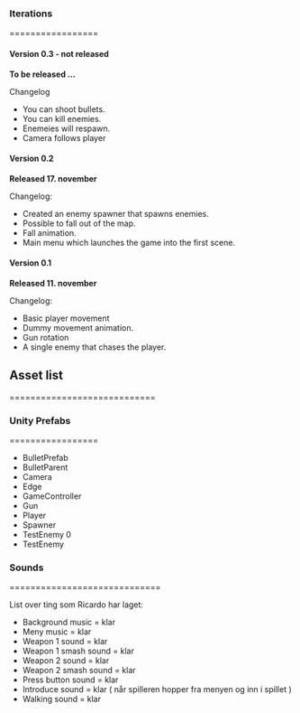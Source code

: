

### Iterations
=================


#### Version 0.3 - not released

**To be released ...**

Changelog
- You can shoot bullets.
- You can kill enemies.
- Enemeies will respawn.
- Camera follows player


#### Version 0.2

**Released 17. november**

Changelog:
- Created an enemy spawner that spawns enemies.
- Possible to fall out of the map.
- Fall animation.
- Main menu which launches the game into the first scene.

#### Version 0.1

**Released 11. november**

Changelog:
- Basic player movement
- Dummy movement animation.
- Gun rotation
- A single enemy that chases the player.


## Asset list
============================

### Unity Prefabs
=================

- BulletPrefab
- BulletParent
- Camera
- Edge
- GameController
- Gun
- Player
- Spawner
- TestEnemy 0
- TestEnemy


### Sounds 
=============================

List over ting som Ricardo har laget:
- Background music     = klar
- Meny music           = klar
- Weapon 1 sound       = klar
- Weapon 1 smash sound = klar
- Weapon 2 sound       = klar
- Weapon 2 smash sound = klar
- Press button sound   = klar
- Introduce sound      = klar ( når spilleren hopper fra menyen og inn i spillet )
- Walking sound        = klar



